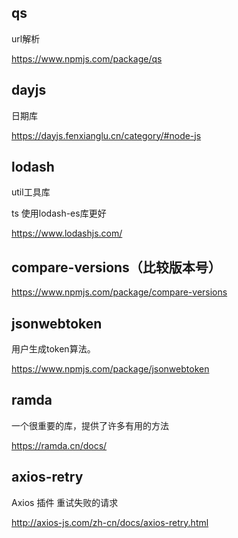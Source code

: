 ## qs

url解析

https://www.npmjs.com/package/qs

## dayjs

日期库

https://dayjs.fenxianglu.cn/category/#node-js

## lodash

util工具库

ts 使用lodash-es库更好

https://www.lodashjs.com/

## compare-versions（比较版本号）

https://www.npmjs.com/package/compare-versions

## jsonwebtoken

用户生成token算法。

https://www.npmjs.com/package/jsonwebtoken

## ramda

一个很重要的库，提供了许多有用的方法

https://ramda.cn/docs/

## axios-retry

Axios 插件 重试失败的请求

http://axios-js.com/zh-cn/docs/axios-retry.html
